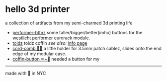 # hello 3d printer

a collection of artifacts from my semi-charmed 3d printing life

* [performer-bttnz](performer-bttnz/) some taller/bigger/better(imho) buttons for the [westlicht performer](https://westlicht.github.io/performer/) eurorack module.
* [toidz](toidz/) toidz coffin _see also:_ [info page](https://edwardsharp.github.io/toidz/bno08xviz/)
* [cord-comb 🔌🪮](cord-comb/) a little holder for 3.5mm patch cablez, slides onto the end edge of my modular case.
* [coffin-button ⚰️+🔘](coffin-button/) needed a button for my

---

made with 💖 in NYC
